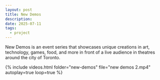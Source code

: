 ```yaml
---
layout: post
title: New Demos
description: 
date: 2025-07-11
tags:
  - project
---
```

New Demos is an event series that showcases unique creations in art, technology, games, food, and more in front of a live audience in theatres around the city of Toronto.

{% include videos.html 
   folder="new-demos"
   file="new demos 2.mp4"
   autoplay=true 
   loop=true %}